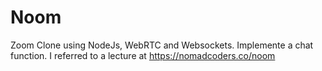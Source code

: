 # Noom

Zoom Clone using NodeJs, WebRTC and Websockets.
Implemente a chat function.
I referred to a lecture at https://nomadcoders.co/noom
